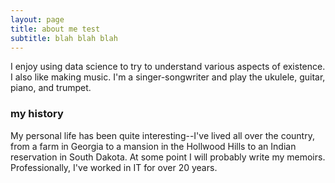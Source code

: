 ```yaml
---
layout: page
title: about me test
subtitle: blah blah blah
---
```


I enjoy using data science to try to understand various aspects of existence. I also like making music. I'm a singer-songwriter and play the ukulele, guitar, piano, and trumpet.

### my history

My personal life has been quite interesting--I've lived all over the country, from a farm in Georgia to a mansion in the Hollwood Hills to an Indian reservation in South Dakota. At some point I will probably write my memoirs. Professionally, I've worked in IT for over 20 years.
